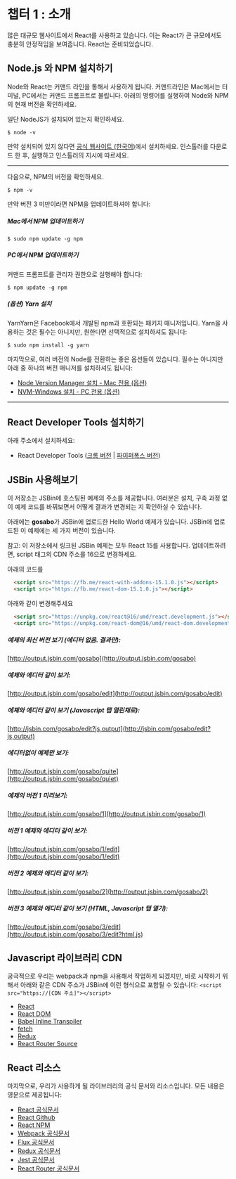 챕터 1 : 소개
==================
많은 대규모 웹사이트에서 React를 사용하고 있습니다. 이는 React가 큰 규모에서도 충분히 안정적임을 보여줍니다. React는 준비되었습니다.

Node.js 와 NPM 설치하기
--------------------
Node와 React는 커맨드 라인을 통해서 사용하게 됩니다. 커맨드라인은 Mac에서는 터미널, PC에서는 커맨드 프롬프트로 불립니다. 아래의 명령어를 실행하여 Node와 NPM의 현재 버전을 확인하세요.

일단 NodeJS가 설치되어 있는지 확인하세요.
```
$ node -v
```

만약 설치되어 있지 않다면 [공식 웹사이트 (한국어)](https://nodejs.org/ko/)에서 설치하세요. 인스톨러를 다운로드 한 후, 실행하고 인스톨러의 지시에 따르세요.

--------------------------------

다음으로, NPM의 버전을 확인하세요.
```
$ npm -v
```

만약 버전 3 미만이라면 NPM을 업데이트하셔야 합니다:

##### Mac에서 NPM 업데이트하기
```
$ sudo npm update -g npm
```

##### PC에서 NPM 업데이트하기
커맨드 프롬프트를 관리자 권한으로 실행해야 합니다:
```
$ npm update -g npm
```

##### (옵션) Yarn 설치
YarnYarn은 Facebook에서 개발된 npm과 호환되는 패키지 매니저입니다. Yarn을 사용하는 것은 필수는 아니지만, 원한다면 선택적으로 설치하셔도 됩니다:
```
$ sudo npm install -g yarn
```

마지막으로, 여러 버전의 Node를 전환하는 좋은 옵션들이 있습니다. 필수는 아니지만 아래 중 하나의 버전 매니저를 설치하셔도 됩니다:

* [Node Version Manager 설치 - Mac 전용 (옵션)](https://github.com/creationix/nvm)
* [NVM-Windows 설치 - PC 전용 (옵션)](https://github.com/coreybutler/nvm-windows)

--------------------------------

React Developer Tools 설치하기
--------------------------------
아래 주소에서 설치하세요:

* React Developer Tools ([크롬 버전](https://chrome.google.com/webstore/detail/react-developer-tools/fmkadmapgofadopljbjfkapdkoienihi?hl=ko) | [파이퍼폭스 버전](https://addons.mozilla.org/ko/firefox/addon/react-devtools/))

JSBin 사용해보기
--------------------------------
이 저장소는 JSBin에 호스팅된 예제의 주소를 제공합니다. 여러분은 설치, 구축 과정 없이 예제 코드를 바꿔보면서 어떻게 결과가 변경되는 지 확인하실 수 있습니다.

아래에는 **gosabo**가 JSBin에 업로드한 Hello World 예제가 있습니다. JSBin에 업로드된 이 예제에는 세 가지 버전이 있습니다.

참고: 이 저장소에서 링크된 JSBin 예제는 모두 React 15를 사용합니다. 업데이트하려면, script 태그의 CDN 주소를 16으로 변경하세요.

아래의 코드를

```html
  <script src="https://fb.me/react-with-addons-15.1.0.js"></script>
  <script src="https://fb.me/react-dom-15.1.0.js"></script>
```

아래와 같이 변경해주세요

```html
  <script src="https://unpkg.com/react@16/umd/react.development.js"></script>
  <script src="https://unpkg.com/react-dom@16/umd/react-dom.development.js"></script>
```

##### 예제의 최신 버전 보기 (에디터 없음. 결과만):
[http://output.jsbin.com/gosabo](http://output.jsbin.com/gosabo)
##### 예제와 에디터 같이 보기:
[http://output.jsbin.com/gosabo/edit](http://output.jsbin.com/gosabo/edit)
##### 에졔와 에디터 같이 보기 (Javascript 탭 열린채로):
[http://jsbin.com/gosabo/edit?js,output](http://jsbin.com/gosabo/edit?js,output)
##### 에디터없이 예제만 보기:
[http://output.jsbin.com/gosabo/quite](http://output.jsbin.com/gosabo/quiet)
##### 예제의 버전 1 미리보기:
[http://output.jsbin.com/gosabo/1](http://output.jsbin.com/gosabo/1)
##### 버전 1 예제와 에디터 같이 보기:
[http://output.jsbin.com/gosabo/1/edit](http://output.jsbin.com/gosabo/1/edit)
##### 버전 2 예제와 에디터 같이 보기:
[http://output.jsbin.com/gosabo/2](http://output.jsbin.com/gosabo/2)
##### 버전 3 예제와 에디터 같이 보기 (HTML, Javascript 탭 열기):
[http://output.jsbin.com/gosabo/3/edit](http://output.jsbin.com/gosabo/3/edit?html,js)

Javascript 라이브러리 CDN
--------------------------------
궁극적으로 우리는 webpack과 npm을 사용해서 작업하게 되겠지만, 바로 시작하기 위해서 아래와 같은 CDN 주소가 JSBin에 이런 형식으로 포함될 수 있습니다: `<script src="https://[CDN 주소]"></script>`

* [React](https://unpkg.com/react@16/umd/react.development.js)
* [React DOM](https://unpkg.com/react-dom@16/umd/react-dom.development.js)
* [Babel Inline Transpiler](https://unpkg.com/babel-standalone@6.15.0/babel.min.js)
* [fetch](https://cdnjs.cloudflare.com/ajax/libs/fetch/1.0.0/fetch.min.js)
* [Redux](https://cdnjs.cloudflare.com/ajax/libs/redux/3.6.0/redux.min.js)
* [React Router Source](https://cdnjs.cloudflare.com/ajax/libs/react-router/4.0.0/react-router.min.js)

React 리소스
--------------------------------
마지막으로, 우리가 사용하게 될 라이브러리의 공식 문서와 리소스입니다. 모든 내용은 영문으로 제공됩니다:

* [React 공식문서](https://facebook.github.io/react/index.html)
* [React Github](https://github.com/facebook/react)
* [React NPM](https://www.npmjs.com/package/react)
* [Webpack 공식문서](https://webpack.js.org/)
* [Flux 공식문서](https://facebook.github.io/flux/docs/overview.html)
* [Redux 공식문서](http://redux.js.org/index.html)
* [Jest 공식문서](https://facebook.github.io/jest/)
* [React Router 공식문서](https://reacttraining.com/react-router/)
